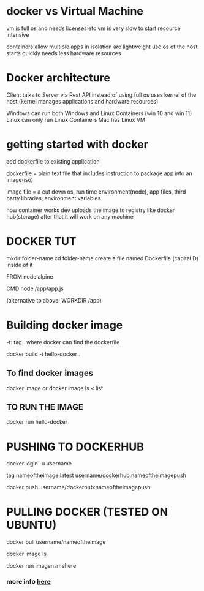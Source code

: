 # docker vs Virtual Machine

vm is full os and needs licenses etc
vm is very slow to start
recource intensive

containers allow multiple apps in isolation
are lightweight
use os of the host
starts quickly
needs less hardware resources



# Docker architecture 

Client talks to Server via Rest API
instead of using full os uses kernel of the host (kernel manages applications and hardware resources)

Windows can run both Windows and Linux Containers (win 10 and win 11)
Linux can only run Linux Containers
Mac has Linux VM



# getting started with docker

add dockerfile to existing application

dockerfile = plain text file that includes instruction to package app into an image(iso)

image file = a cut down os, run time environment(node), app files, third party libraries, environment variables



how container works
dev uploads the image to registry like docker hub(storage) after that it will work on any machine 




# DOCKER TUT
mkdir folder-name
cd folder-name
create a file named Dockerfile (capital D) inside of it 

FROM node:alpine

CMD node /app/app.js

(alternative to above: WORKDIR /app)


# Building docker image

   -t: tag    . where docker can find the dockerfile

docker build -t hello-docker .


## To find docker images
docker image
or
docker image ls < list


## TO RUN THE IMAGE
docker run hello-docker


# PUSHING TO DOCKERHUB

docker login -u username

tag nameoftheimage:latest username/dockerhub:nameoftheimagepush

docker push username/dockerhub:nameoftheimagepush


# PULLING DOCKER (TESTED ON UBUNTU)

docker pull username/nameoftheimage

docker image ls

docker run imagenamehere



### more info [here](https://github.com/AriiMe/docker-development-youtube-series/tree/master/nodejs)